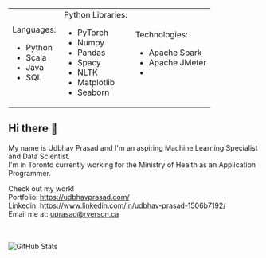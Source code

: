 <table border="0">
 <tr>
   <td>
    Languages:
    <ul>
     <li>Python</li>
     <li>Scala</li>
     <li>Java</li>
     <li>SQL</li>
    </ul>
   </td>
  
  <td>
   Python Libraries:
   <ul>
    <li>PyTorch</li>
    <li>Numpy</li>
    <li>Pandas</li>
    <li>Spacy</li>
    <li>NLTK</li>
    <li>Matplotlib</li>
    <li>Seaborn</li>
   </ul>
  </td>
  
  <td>
   Technologies:
    <ul>
     <li>Apache Spark</li>
     <li>Apache JMeter</li>
     <li></li>
    </ul>
  </td>
  
 </tr>
</table>

## Hi there 👋

My name is Udbhav Prasad and I'm an aspiring Machine Learning Specialist and Data Scientist. <br>
I'm in Toronto currently working for the Ministry of Health as an Application Programmer. <br>

Check out my work! <br>
Portfolio: https://udbhavprasad.com/ <br>
Linkedin: https://www.linkedin.com/in/udbhav-prasad-1506b7192/  
Email me at: uprasad@ryerson.ca

<br><br>
![GitHub Stats](https://github-readme-stats.vercel.app/api?username=UdbhavPrasad072300&count_private=true&hide=prs&include_all_commits=true)
<!--- ![Top Languages](https://github-readme-stats.vercel.app/api/top-langs/?username=UdbhavPrasad072300&layout=compact) -->
